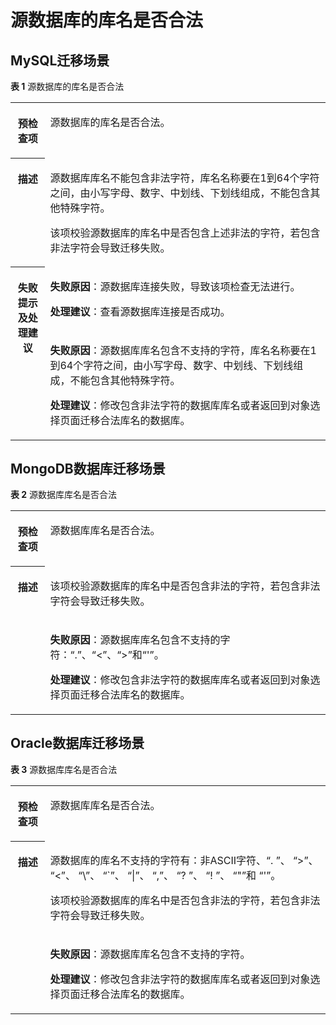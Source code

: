 # 源数据库的库名是否合法<a name="drs_11_0045"></a>

## MySQL迁移场景<a name="section71581740105917"></a>

**表 1**  源数据库的库名是否合法

<a name="table18108192214474"></a>
<table><tbody><tr id="row19108192294711"><th class="firstcol" valign="top" width="11%" id="mcps1.2.3.1.1"><p id="p191087222477"><a name="p191087222477"></a><a name="p191087222477"></a><strong id="b13108162214473"><a name="b13108162214473"></a><a name="b13108162214473"></a>预检查项</strong></p>
</th>
<td class="cellrowborder" valign="top" width="89%" headers="mcps1.2.3.1.1 "><p id="p01081022104711"><a name="p01081022104711"></a><a name="p01081022104711"></a>源数据库的库名是否合法。</p>
</td>
</tr>
<tr id="row3108132254714"><th class="firstcol" valign="top" width="11%" id="mcps1.2.3.2.1"><p id="p1710810224473"><a name="p1710810224473"></a><a name="p1710810224473"></a><strong id="b510892211472"><a name="b510892211472"></a><a name="b510892211472"></a>描述</strong></p>
</th>
<td class="cellrowborder" valign="top" width="89%" headers="mcps1.2.3.2.1 "><p id="p53494458447"><a name="p53494458447"></a><a name="p53494458447"></a>源数据库库名不能包含非法字符，库名名称要在1到64个字符之间，由小写字母、数字、中划线、下划线组成，不能包含其他特殊字符。</p>
<p id="p15372705185323"><a name="p15372705185323"></a><a name="p15372705185323"></a>该项校验源数据库的库名中是否包含上述非法的字符，若包含非法字符会导致迁移失败。</p>
</td>
</tr>
<tr id="row212432224711"><th class="firstcol" rowspan="2" valign="top" width="11%" id="mcps1.2.3.3.1"><p id="p1412462211472"><a name="p1412462211472"></a><a name="p1412462211472"></a><strong id="b111246227470"><a name="b111246227470"></a><a name="b111246227470"></a>失败提示及<strong id="b15891153114115"><a name="b15891153114115"></a><a name="b15891153114115"></a>处理建议</strong></strong></p>
</th>
<td class="cellrowborder" valign="top" width="89%" headers="mcps1.2.3.3.1 "><p id="p18705213564"><a name="p18705213564"></a><a name="p18705213564"></a><strong id="b16814162110612"><a name="b16814162110612"></a><a name="b16814162110612"></a>失败原因</strong>：源数据库连接失败，导致该项检查无法进行。</p>
<p id="p7752512363"><a name="p7752512363"></a><a name="p7752512363"></a><strong id="b1312171612518"><a name="b1312171612518"></a><a name="b1312171612518"></a>处理建议</strong>：查看源数据库连接是否成功。</p>
</td>
</tr>
<tr id="row1658813334118"><td class="cellrowborder" valign="top" headers="mcps1.2.3.3.1 "><p id="p106031433154112"><a name="p106031433154112"></a><a name="p106031433154112"></a><strong id="b175371317114218"><a name="b175371317114218"></a><a name="b175371317114218"></a>失败原因</strong>：源数据库库名包含不支持的字符，库名名称要在1到64个字符之间，由小写字母、数字、中划线、下划线组成，不能包含其他特殊字符。</p>
<p id="p9322105994110"><a name="p9322105994110"></a><a name="p9322105994110"></a><strong id="b351141810512"><a name="b351141810512"></a><a name="b351141810512"></a>处理建议</strong>：修改包含非法字符的数据库库名或者返回到对象选择页面迁移合法库名的数据库。</p>
</td>
</tr>
</tbody>
</table>

## MongoDB数据库迁移场景<a name="section1587538113215"></a>

**表 2**  源数据库库名是否合法

<a name="table6473491316"></a>
<table><tbody><tr id="row1947184933119"><th class="firstcol" valign="top" width="11%" id="mcps1.2.3.1.1"><p id="p20471149163110"><a name="p20471149163110"></a><a name="p20471149163110"></a><strong id="b12471549193118"><a name="b12471549193118"></a><a name="b12471549193118"></a>预检查项</strong></p>
</th>
<td class="cellrowborder" valign="top" width="89%" headers="mcps1.2.3.1.1 "><p id="p6470494318"><a name="p6470494318"></a><a name="p6470494318"></a>源数据库库名是否合法。</p>
</td>
</tr>
<tr id="row44714493315"><th class="firstcol" rowspan="2" valign="top" width="11%" id="mcps1.2.3.2.1"><p id="p547174911314"><a name="p547174911314"></a><a name="p547174911314"></a><strong id="b15475499311"><a name="b15475499311"></a><a name="b15475499311"></a>描述</strong></p>
</th>
<td class="cellrowborder" valign="top" width="89%" headers="mcps1.2.3.2.1 "><p id="p247114914314"><a name="p247114914314"></a><a name="p247114914314"></a>该项校验源数据库的库名中是否包含非法的字符，若包含非法字符会导致迁移失败。</p>
</td>
</tr>
<tr id="row647174920316"><td class="cellrowborder" valign="top" headers="mcps1.2.3.2.1 "><p id="p17471149153112"><a name="p17471149153112"></a><a name="p17471149153112"></a><strong id="b54754943117"><a name="b54754943117"></a><a name="b54754943117"></a>失败原因</strong>：源数据库库名包含不支持的字符：“.”、“&lt;”、“&gt;”和“'”。</p>
<p id="p13477498314"><a name="p13477498314"></a><a name="p13477498314"></a><strong id="b447164903118"><a name="b447164903118"></a><a name="b447164903118"></a>处理建议</strong>：修改包含非法字符的数据库库名或者返回到对象选择页面迁移合法库名的数据库。</p>
</td>
</tr>
</tbody>
</table>

## Oracle数据库迁移场景<a name="section151031557142915"></a>

**表 3**  源数据库库名是否合法

<a name="table1910315572298"></a>
<table><tbody><tr id="row51031957192912"><th class="firstcol" valign="top" width="11%" id="mcps1.2.3.1.1"><p id="p12104557102912"><a name="p12104557102912"></a><a name="p12104557102912"></a><strong id="b1910435711294"><a name="b1910435711294"></a><a name="b1910435711294"></a>预检查项</strong></p>
</th>
<td class="cellrowborder" valign="top" width="89%" headers="mcps1.2.3.1.1 "><p id="p61044574295"><a name="p61044574295"></a><a name="p61044574295"></a>源数据库库名是否合法。</p>
</td>
</tr>
<tr id="row7104105752910"><th class="firstcol" rowspan="2" valign="top" width="11%" id="mcps1.2.3.2.1"><p id="p111041357162919"><a name="p111041357162919"></a><a name="p111041357162919"></a><strong id="b18104115762914"><a name="b18104115762914"></a><a name="b18104115762914"></a>描述</strong></p>
</th>
<td class="cellrowborder" valign="top" width="89%" headers="mcps1.2.3.2.1 "><p id="p17685194224915"><a name="p17685194224915"></a><a name="p17685194224915"></a>源数据库的库名不支持的字符有：非ASCII字符、“. ”、 “&gt;”、 “&lt;”、 “\”、 “`”、 “|”、 “,”、 “? ”、 “! ”、 “"”和 “'”。</p>
<p id="p20104357202919"><a name="p20104357202919"></a><a name="p20104357202919"></a>该项校验源数据库的库名中是否包含非法的字符，若包含非法字符会导致迁移失败。</p>
</td>
</tr>
<tr id="row210475717295"><td class="cellrowborder" valign="top" headers="mcps1.2.3.2.1 "><p id="p11041157182911"><a name="p11041157182911"></a><a name="p11041157182911"></a><strong id="b1810411577299"><a name="b1810411577299"></a><a name="b1810411577299"></a>失败原因</strong>：源数据库库名包含不支持的字符。</p>
<p id="p181041357102918"><a name="p181041357102918"></a><a name="p181041357102918"></a><strong id="b610425712912"><a name="b610425712912"></a><a name="b610425712912"></a>处理建议</strong>：修改包含非法字符的数据库库名或者返回到对象选择页面迁移合法库名的数据库。</p>
</td>
</tr>
</tbody>
</table>

